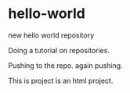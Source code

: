 # hello-world
new hello world repository

Doing a tutorial on repositories.

Pushing to the repo.
again pushing.

This is project is an html project.